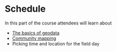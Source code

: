 # Schedule

In this part of the course attendees will learn about

* [The basics of geodata](en/chapters/geodata_basics.md)
* [Community mapping](en/community_mapping.md)
* Picking time and location for the field day

